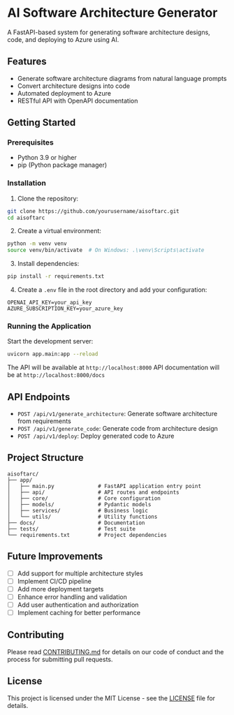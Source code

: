 # AI Software Architecture Generator

A FastAPI-based system for generating software architecture designs, code, and deploying to Azure using AI.

## Features

- Generate software architecture diagrams from natural language prompts
- Convert architecture designs into code
- Automated deployment to Azure
- RESTful API with OpenAPI documentation

## Getting Started

### Prerequisites

- Python 3.9 or higher
- pip (Python package manager)

### Installation

1. Clone the repository:
```bash
git clone https://github.com/yourusername/aisoftarc.git
cd aisoftarc
```

2. Create a virtual environment:
```bash
python -m venv venv
source venv/bin/activate  # On Windows: .\venv\Scripts\activate
```

3. Install dependencies:
```bash
pip install -r requirements.txt
```

4. Create a `.env` file in the root directory and add your configuration:
```
OPENAI_API_KEY=your_api_key
AZURE_SUBSCRIPTION_KEY=your_azure_key
```

### Running the Application

Start the development server:

```bash
uvicorn app.main:app --reload
```

The API will be available at `http://localhost:8000`
API documentation will be at `http://localhost:8000/docs`

## API Endpoints

- `POST /api/v1/generate_architecture`: Generate software architecture from requirements
- `POST /api/v1/generate_code`: Generate code from architecture design
- `POST /api/v1/deploy`: Deploy generated code to Azure

## Project Structure

```
aisoftarc/
├── app/
│   ├── main.py              # FastAPI application entry point
│   ├── api/                 # API routes and endpoints
│   ├── core/                # Core configuration
│   ├── models/              # Pydantic models
│   ├── services/            # Business logic
│   └── utils/               # Utility functions
├── docs/                    # Documentation
├── tests/                   # Test suite
└── requirements.txt         # Project dependencies
```

## Future Improvements

- [ ] Add support for multiple architecture styles
- [ ] Implement CI/CD pipeline
- [ ] Add more deployment targets
- [ ] Enhance error handling and validation
- [ ] Add user authentication and authorization
- [ ] Implement caching for better performance

## Contributing

Please read [CONTRIBUTING.md](CONTRIBUTING.md) for details on our code of conduct and the process for submitting pull requests.

## License

This project is licensed under the MIT License - see the [LICENSE](LICENSE) file for details.